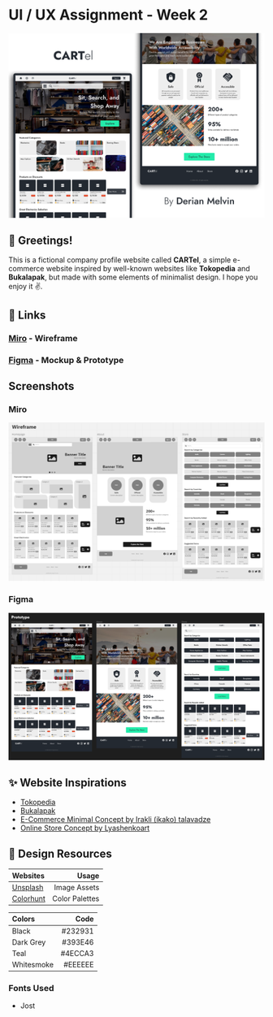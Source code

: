 # UI / UX Assignment - Week 2

![Banner Preview](images/Banner_Preview.png)

## 👋 Greetings!

This is a fictional company profile website called **CARTel**, a simple e-commerce website inspired by well-known websites like **Tokopedia** and **Bukalapak**, but made with some elements of minimalist design. I hope you enjoy it ✌️.

## 🔗 Links

### [Miro](https://miro.com/app/board/uXjVPuWNC5Y=/?share_link_id=971049923506) - Wireframe

### [Figma](https://www.figma.com/file/XlwwlsYlHkeo1Pe0LIIfht/W2---Website-Design---Derian-Melvin?node-id=0%3A1&t=0Y3DpQAm9triH5t1-1) - Mockup & Prototype

## Screenshots

### Miro

![Miro_Wireframe](images/image_wireframe.png)

### Figma

![Figma_Prototype](images/image_prototype.png)

## ✨ Website Inspirations

- [Tokopedia]()
- [Bukalapak]()
- [E-Commerce Minimal Concept by Irakli (ikako) talavadze](https://www.behance.net/gallery/140261723/E-Commerce-UXUI-Minimal-Concept)
- [Online Store Concept by Lyashenkoart](https://dribbble.com/shots/16688455-Online-store-COMFORT)

## 🎨 Design Resources

| Websites | Usage |
| :------- | ----: |
| [Unsplash](https://unsplash.com/) | Image Assets |
| [Colorhunt](https://colorhunt.co/palette/232931393e464ecca3eeeeee) | Color Palettes |

| Colors | Code |
| :----- | ---: |
| Black | #232931 |
| Dark Grey | #393E46 |
| Teal | #4ECCA3 |
| Whitesmoke | #EEEEEE |

### Fonts Used
- Jost